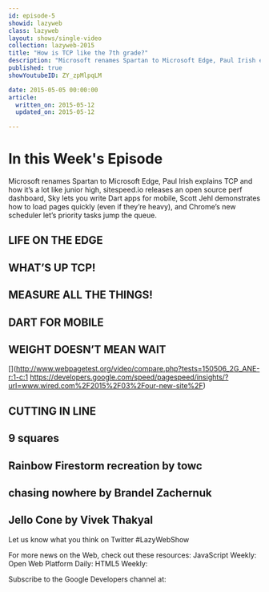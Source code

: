 ```yaml
---
id: episode-5
showid: lazyweb
class: lazyweb
layout: shows/single-video
collection: lazyweb-2015
title: "How is TCP like the 7th grade?"
description: "Microsoft renames Spartan to Microsoft Edge, Paul Irish explains TCP and how it’s a lot like junior high, sitespeed.io releases an open source perf dashboard, Sky lets you write Dart apps for mobile, Scott Jehl demonstrates how to load pages quickly (even if they’re heavy), and Chrome’s new scheduler let’s priority tasks jump the queue."
published: true
showYoutubeID: ZY_zpMlpqLM

date: 2015-05-05 00:00:00
article:
  written_on: 2015-05-12
  updated_on: 2015-05-12

---
```


# In this Week's Episode

Microsoft renames Spartan to Microsoft Edge, Paul Irish explains TCP and how it’s a lot like junior high, sitespeed.io releases an open source perf dashboard, Sky lets you write Dart apps for mobile, Scott Jehl demonstrates how to load pages quickly (even if they’re heavy), and Chrome’s new scheduler let’s priority tasks jump the queue.

## LIFE ON THE EDGE

[](http://channel9.msdn.com/Events/Build/2015/KEY01)

[](http://channel9.msdn.com/Events/Build/2015/3-680)

[](https://code.visualstudio.com//)

[](http://vorlonjs.com/)

[](http://manifoldjs.com/)

## WHAT’S UP TCP!

[](https://vimeo.com/125657469)

## MEASURE ALL THE THINGS!

[](http://dashboard.sitespeed.io/dashboard/db/compare-multiple-sites)

[](http://www.peterhedenskog.com/blog/2015/04/open-source-performance-dashboard/)

[](http://dashboard.sitespeed.io/dashboard/db/metrics-for-one-page-american-airlines-home-page)

[](http://dashboard.sitespeed.io/dashboard/db/summary-of-a-site-america-airlines)

[](http://dashboard.sitespeed.io/dashboard/db/using-webpagetest)

[](http://www.docker.com/)

## DART FOR MOBILE

[](https://www.youtube.com/watch?v=PnIWl33YMwA&list=PLOU2XLYxmsIIQorIS8gagUiMau9S84vZV&index=18)

[](https://github.com/domokit/sky_sdk)

[](https://www.dartlang.org/events/2015/summit/)

## WEIGHT DOESN’T MEAN WAIT

[](http://www.filamentgroup.com/lab/weight-wait.html)

[](http://www.webpagetest.org/video/compare.php?tests=150506_2G_ANE-r:1-c:1
https://developers.google.com/speed/pagespeed/insights/?url=www.wired.com%2F2015%2F03%2Four-new-site%2F)

## CUTTING IN LINE

[](http://blog.chromium.org/2015/04/scheduling-tasks-intelligently-for_30.html)

[](https://www.youtube.com/watch?v=07hy093cDjk)

## 9 squares

[](http://9-squares.tumblr.com/)

## Rainbow Firestorm recreation by towc

[](http://codepen.io/MateiGCopot/full/OVyVBQ)

## chasing nowhere by Brandel Zachernuk

[](http://codepen.io/zachernuk/full/jPbqWz)

## Jello Cone by Vivek Thakyal

[](http://codepen.io/vivekthakyal/full/VLLbgz)

Let us know what you think on Twitter #LazyWebShow

For more news on the Web, check out these resources:
JavaScript Weekly: [](http://javascriptweekly.com/)
Open Web Platform Daily: [](http://webplatformdaily.org/)
HTML5 Weekly: [](http://html5weekly.com/)

Subscribe to the Google Developers channel at: [](http://goo.gl/mQyv5L)
